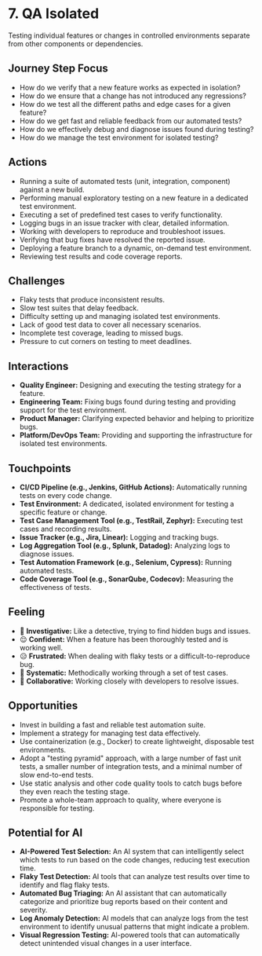 # 7. QA Isolated

Testing individual features or changes in controlled environments separate from other components or dependencies.

## Journey Step Focus

*   How do we verify that a new feature works as expected in isolation?
*   How do we ensure that a change has not introduced any regressions?
*   How do we test all the different paths and edge cases for a given feature?
*   How do we get fast and reliable feedback from our automated tests?
*   How do we effectively debug and diagnose issues found during testing?
*   How do we manage the test environment for isolated testing?

## Actions

*   Running a suite of automated tests (unit, integration, component) against a new build.
*   Performing manual exploratory testing on a new feature in a dedicated test environment.
*   Executing a set of predefined test cases to verify functionality.
*   Logging bugs in an issue tracker with clear, detailed information.
*   Working with developers to reproduce and troubleshoot issues.
*   Verifying that bug fixes have resolved the reported issue.
*   Deploying a feature branch to a dynamic, on-demand test environment.
*   Reviewing test results and code coverage reports.

## Challenges

*   Flaky tests that produce inconsistent results.
*   Slow test suites that delay feedback.
*   Difficulty setting up and managing isolated test environments.
*   Lack of good test data to cover all necessary scenarios.
*   Incomplete test coverage, leading to missed bugs.
*   Pressure to cut corners on testing to meet deadlines.

## Interactions

*   **Quality Engineer:** Designing and executing the testing strategy for a feature.
*   **Engineering Team:** Fixing bugs found during testing and providing support for the test environment.
*   **Product Manager:** Clarifying expected behavior and helping to prioritize bugs.
*   **Platform/DevOps Team:** Providing and supporting the infrastructure for isolated test environments.

## Touchpoints

*   **CI/CD Pipeline (e.g., Jenkins, GitHub Actions):** Automatically running tests on every code change.
*   **Test Environment:** A dedicated, isolated environment for testing a specific feature or change.
*   **Test Case Management Tool (e.g., TestRail, Zephyr):** Executing test cases and recording results.
*   **Issue Tracker (e.g., Jira, Linear):** Logging and tracking bugs.
*   **Log Aggregation Tool (e.g., Splunk, Datadog):** Analyzing logs to diagnose issues.
*   **Test Automation Framework (e.g., Selenium, Cypress):** Running automated tests.
*   **Code Coverage Tool (e.g., SonarQube, Codecov):** Measuring the effectiveness of tests.

## Feeling

*   🧐 **Investigative:** Like a detective, trying to find hidden bugs and issues.
*   😌 **Confident:** When a feature has been thoroughly tested and is working well.
*   😥 **Frustrated:** When dealing with flaky tests or a difficult-to-reproduce bug.
*   🤔 **Systematic:** Methodically working through a set of test cases.
*   🤝 **Collaborative:** Working closely with developers to resolve issues.

## Opportunities

*   Invest in building a fast and reliable test automation suite.
*   Implement a strategy for managing test data effectively.
*   Use containerization (e.g., Docker) to create lightweight, disposable test environments.
*   Adopt a "testing pyramid" approach, with a large number of fast unit tests, a smaller number of integration tests, and a minimal number of slow end-to-end tests.
*   Use static analysis and other code quality tools to catch bugs before they even reach the testing stage.
*   Promote a whole-team approach to quality, where everyone is responsible for testing.

## Potential for AI

*   **AI-Powered Test Selection:** An AI system that can intelligently select which tests to run based on the code changes, reducing test execution time.
*   **Flaky Test Detection:** AI tools that can analyze test results over time to identify and flag flaky tests.
*   **Automated Bug Triaging:** An AI assistant that can automatically categorize and prioritize bug reports based on their content and severity.
*   **Log Anomaly Detection:** AI models that can analyze logs from the test environment to identify unusual patterns that might indicate a problem.
*   **Visual Regression Testing:** AI-powered tools that can automatically detect unintended visual changes in a user interface.
